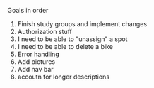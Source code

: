 Goals in order

1. Finish study groups and implement changes
2. Authorization stuff
3. I need to be able to "unassign" a spot
3. I need to be able to delete a bike
3. Error handling
4. Add pictures
5. Add nav bar
6. accoutn for longer descriptions